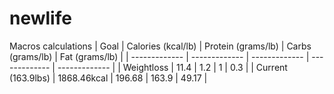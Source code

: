 # newlife

Macros calculations
| Goal | Calories (kcal/lb) | Protein (grams/lb) | Carbs (grams/lb) | Fat (grams/lb) |
| ------------- | ------------- | ------------- | ------------- | ------------- |
| Weightloss  | 11.4  | 1.2 | 1 | 0.3 |
| Current (163.9lbs)  | 1868.46kcal  | 196.68 | 163.9 | 49.17 |

